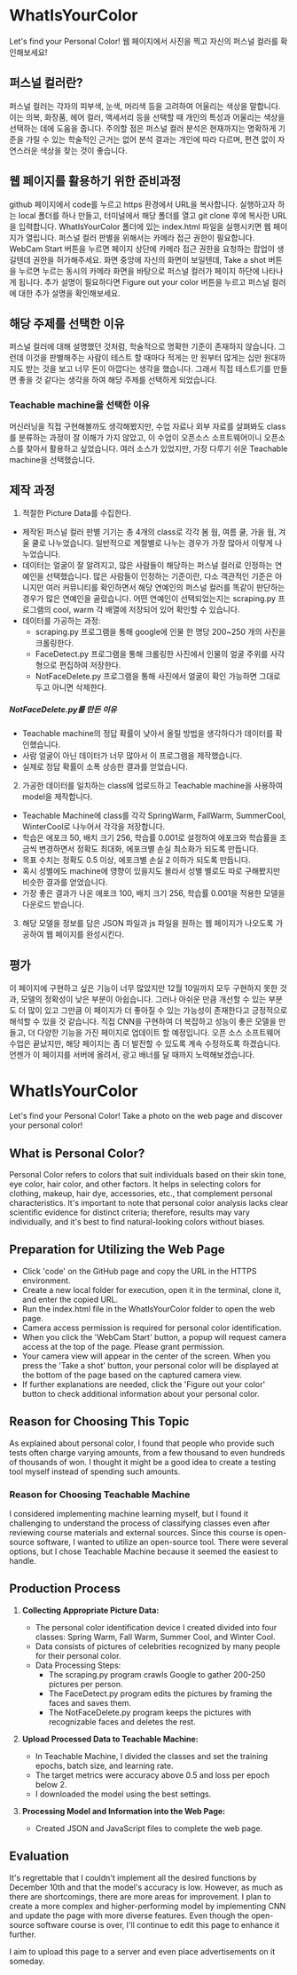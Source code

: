 # WhatIsYourColor
Let's find your Personal Color!
웹 페이지에서 사진을 찍고 자신의 퍼스널 컬러를 확인해보세요!

## 퍼스널 컬러란?
퍼스널 컬러는 각자의 피부색, 눈색, 머리색 등을 고려하여 어울리는 색상을 말합니다. 이는 의복, 화장품, 헤어 컬러, 액세서리 등을 선택할 때 개인의 특성과 어울리는 색상을 선택하는 데에 도움을 줍니다. 주의할 점은 퍼스널 컬러 분석은 현재까지는 명확하게 기준을 가릴 수 있는 학술적인 근거는 없어 분석 결과는 개인에 따라 다르며, 편견 없이 자연스러운 색상을 찾는 것이 좋습니다.

## 웹 페이지를 활용하기 위한 준비과정
github 페이지에서 code를 누르고 https 환경에서 URL을 복사합니다.
실행하고자 하는 local 폴더를 하나 만들고, 터미널에서 해당 폴더를 열고 git clone 후에 복사한 URL을 입력합니다.
WhatIsYourColor 폴더에 있는 index.html 파일을 실행시키면 웹 페이지가 열립니다.
퍼스널 컬러 판별을 위해서는 카메라 접근 권한이 필요합니다.
WebCam Start 버튼을 누르면 페이지 상단에 카메라 접근 권한을 요청하는 팝업이 생길텐데 권한을 허가해주세요.
화면 중앙에 자신의 화면이 보일텐데, Take a shot 버튼을 누르면 누르는 동시의 카메라 화면을 바탕으로 퍼스널 컬러가 페이지 하단에 나타나게 됩니다.
추가 설명이 필요하다면 Figure out your color 버튼을 누르고 퍼스널 컬러에 대한 추가 설명을 확인해보세요.

## 해당 주제를 선택한 이유
퍼스널 컬러에 대해 설명했던 것처럼, 학술적으로 명확한 기준이 존재하지 않습니다. 그런데 이것을 판별해주는 사람이 테스트 할 때마다 적게는 만 원부터 많게는 십만 원대까지도 받는 것을 보고 너무 돈이 아깝다는 생각을 했습니다. 그래서 직접 테스트기를 만들면 좋을 것 같다는 생각을 하여 해당 주제를 선택하게 되었습니다.

### Teachable machine을 선택한 이유
머신러닝을 직접 구현해볼까도 생각해봤지만, 수업 자료나 외부 자료를 살펴봐도 class를 분류하는 과정이 잘 이해가 가지 않았고, 이 수업이 오픈소스 소프트웨어이니 오픈소스를 찾아서 활용하고 싶었습니다. 여러 소스가 있었지만, 가장 다루기 쉬운 Teachable machine을 선택했습니다. 

## 제작 과정
1. 적절한 Picture Data를 수집한다.
- 제작된 퍼스널 컬러 판별 기기는 총 4개의 class로 각각 봄 웜, 여름 쿨, 가을 웜, 겨울 쿨로 나누었습니다. 일반적으로 계절별로 나누는 경우가 가장 많아서 이렇게 나누었습니다.
- 데이터는 얼굴이 잘 알려지고, 많은 사람들이 해당하는 퍼스널 컬러로 인정하는 연예인을 선택했습니다. 많은 사람들이 인정하는 기준이란, 다소 객관적인 기준은 아니지만 여러 커뮤니티를 확인하면서 해당 연예인의 퍼스널 컬러를 똑같이 판단하는 경우가 많은 연예인을 골랐습니다. 어떤 연예인이 선택되었는지는 scraping.py 프로그램의 cool, warm 각 배열에 저장되어 있어 확인할 수 있습니다.
- 데이터를 가공하는 과정:
    - scraping.py 프로그램을 통해 google에 인물 한 명당 200~250 개의 사진을 크롤링한다.
    - FaceDetect.py 프로그램을 통해 크롤링한 사진에서 인물의 얼굴 주위를 사각형으로 편집하여 저장한다.
    - NotFaceDelete.py 프로그램을 통해 사진에서 얼굴이 확인 가능하면 그대로 두고 아니면 삭제한다.
##### NotFaceDelete.py를 만든 이유
- Teachable machine의 정답 확률이 낮아서 올릴 방법을 생각하다가 데이터를 확인했습니다.
- 사람 얼굴이 아닌 데이터가 너무 많아서 이 프로그램을 제작했습니다.
- 실제로 정답 확률이 소폭 상승한 결과를 얻었습니다.
2. 가공한 데이터를 일치하는 class에 업로드하고 Teachable machine을 사용하여 model을 제작합니다.
- Teachable Machine에 class를 각각 SpringWarm, FallWarm, SummerCool, WinterCool로 나누어서 각각을 저장합니다.
- 학습은 에포크 50, 배치 크기 256, 학습률 0.001로 설정하여 에포크와 학습률을 조금씩 변경하면서 정확도 최대화, 에포크별 손실 최소화가 되도록 만듭니다.
- 목표 수치는 정확도 0.5 이상, 에포크별 손실 2 이하가 되도록 만듭니다.
- 혹시 성별에도 machine에 영향이 있을지도 몰라서 성별 별로도 따로 구해봤지만 비슷한 결과를 얻었습니다.
- 가장 좋은 결과가 나온 에포크 100, 배치 크기 256, 학습률 0.001을 적용한 모델을 다운로드 받습니다.
3. 해당 모델을 정보를 담은 JSON 파일과 js 파일을 원하는 웹 페이지가 나오도록 가공하여 웹 페이지를 완성시킨다.

## 평가
이 페이지에 구현하고 싶은 기능이 너무 많았지만 12월 10일까지 모두 구현하지 못한 것과, 모델의 정확성이 낮은 부분이 아쉽습니다.
그러나 아쉬운 만큼 개선할 수 있는 부분도 더 많이 있고 그만큼 이 페이지가 더 좋아질 수 있는 가능성이 존재한다고 긍정적으로 해석할 수 있을 것 같습니다.
직접 CNN을 구현하여 더 복잡하고 성능이 좋은 모델을 만들고, 더 다양한 기능을 가진 페이지로 업데이트 할 예정입니다.
오픈 소스 소프트웨어 수업은 끝났지만, 해당 페이지는 좀 더 발전할 수 있도록 계속 수정하도록 하겠습니다.
언젠가 이 페이지를 서버에 올려서, 광고 배너를 달 때까지 노력해보겠습니다.

# WhatIsYourColor

Let's find your Personal Color! Take a photo on the web page and discover your personal color!

## What is Personal Color?

Personal Color refers to colors that suit individuals based on their skin tone, eye color, hair color, and other factors. It helps in selecting colors for clothing, makeup, hair dye, accessories, etc., that complement personal characteristics. It's important to note that personal color analysis lacks clear scientific evidence for distinct criteria; therefore, results may vary individually, and it's best to find natural-looking colors without biases.

## Preparation for Utilizing the Web Page

- Click 'code' on the GitHub page and copy the URL in the HTTPS environment.
- Create a new local folder for execution, open it in the terminal, clone it, and enter the copied URL.
- Run the index.html file in the WhatIsYourColor folder to open the web page.
- Camera access permission is required for personal color identification.
- When you click the 'WebCam Start' button, a popup will request camera access at the top of the page. Please grant permission.
- Your camera view will appear in the center of the screen. When you press the 'Take a shot' button, your personal color will be displayed at the bottom of the page based on the captured camera view.
- If further explanations are needed, click the 'Figure out your color' button to check additional information about your personal color.

## Reason for Choosing This Topic

As explained about personal color, I found that people who provide such tests often charge varying amounts, from a few thousand to even hundreds of thousands of won. I thought it might be a good idea to create a testing tool myself instead of spending such amounts.

### Reason for Choosing Teachable Machine

I considered implementing machine learning myself, but I found it challenging to understand the process of classifying classes even after reviewing course materials and external sources. Since this course is open-source software, I wanted to utilize an open-source tool. There were several options, but I chose Teachable Machine because it seemed the easiest to handle.

## Production Process

1. **Collecting Appropriate Picture Data:**
   - The personal color identification device I created divided into four classes: Spring Warm, Fall Warm, Summer Cool, and Winter Cool.
   - Data consists of pictures of celebrities recognized by many people for their personal color.
   - Data Processing Steps:
     - The scraping.py program crawls Google to gather 200-250 pictures per person.
     - The FaceDetect.py program edits the pictures by framing the faces and saves them.
     - The NotFaceDelete.py program keeps the pictures with recognizable faces and deletes the rest.

2. **Upload Processed Data to Teachable Machine:**
   - In Teachable Machine, I divided the classes and set the training epochs, batch size, and learning rate.
   - The target metrics were accuracy above 0.5 and loss per epoch below 2.
   - I downloaded the model using the best settings.

3. **Processing Model and Information into the Web Page:**
   - Created JSON and JavaScript files to complete the web page.

## Evaluation

It's regrettable that I couldn't implement all the desired functions by December 10th and that the model's accuracy is low. However, as much as there are shortcomings, there are more areas for improvement. I plan to create a more complex and higher-performing model by implementing CNN and update the page with more diverse features. Even though the open-source software course is over, I'll continue to edit this page to enhance it further.

I aim to upload this page to a server and even place advertisements on it someday.
